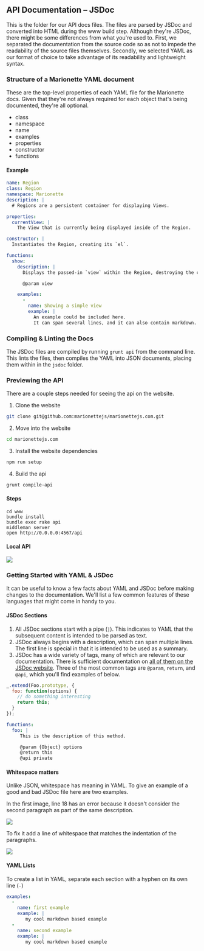 ## API Documentation – JSDoc

This is the folder for our API docs files. The files are parsed by JSDoc and converted into HTML during the www build
step. Although they're JSDoc, there might be some differences from what you're used to. First, we separated the documentation
from the source code so as not to impede the readability of the source files themselves. Secondly, we selected YAML as our
format of choice to take advantage of its readability and lightweight syntax.

### Structure of a Marionette YAML document

These are the top-level properties of each YAML file for the Marionette docs. Given that they're
not always required for each object that's being documented, they're all optional.

+ class
+ namespace
+ name
+ examples
+ properties
+ constructor
+ functions

#### Example

```yaml
name: Region
class: Region
namespace: Marionette
description: |
  # Regions are a persistent container for displaying Views.

properties:
  currentView: |
    The View that is currently being displayed inside of the Region.

constructor: |
  Instantiates the Region, creating its `el`.

functions:
  show:
    description: |
      Displays the passed-in `view` within the Region, destroying the current View, if there is one.

      @param view

    examples:
      -
        name: Showing a simple view
        example: |
          An example could be included here.
          It can span several lines, and it can also contain markdown.
```

### Compiling & Linting the Docs

The JSDoc files are compiled by running `grunt api` from the command line. This lints the files, then compiles the YAML into JSON documents,
placing them within in the `jsdoc` folder.

### Previewing the API

There are a couple steps needed for seeing the api on the website.

1. Clone the website
```bash
git clone git@github.com:marionettejs/marionettejs.com.git
```

2. Move into the website
```bash
cd marionettejs.com
```

3. Install the website dependencies
```bash
npm run setup
```

4. Build the api
```bash
grunt compile-api
```

#### Steps

    cd www
    bundle install
    bundle exec rake api
    middleman server
    open http://0.0.0.0:4567/api

#### Local API
![](http://f.cl.ly/items/3w3w351W0Q1K0S0G2501/Image%202014-10-01%20at%201.19.05%20AM.png)

### Getting Started with YAML & JSDoc

It can be useful to know a few facts about YAML and JSDoc before making changes to the documentation. We'll list a few common
features of these languages that might come in handy to you.

#### JSDoc Sections

1. All JSDoc sections start with a pipe (`|`). This indicates to YAML that the subsequent content is intended to be parsed as text.
2. JSDoc always begins with a description, which can span multiple lines. The first line is special in that it is intended to be used as a summary.
3. JSDoc has a wide variety of tags, many of which are relevant to our documentation. There is sufficient documentation on [all of them on the JSDoc website](http://usejsdoc.org/).
  Three of the most common tags are `@param`, `return`, and `@api`, which you'll find examples of below.

```js
_.extend(Foo.prototype, {
  foo: function(options) {
    // do something interesting
    return this;
  }
});
```

```yaml
functions:
  foo: |
     This is the description of this method.

     @param {Object} options
     @return this
     @api private
```


#### Whitespace matters

Unlike JSON, whitespace has meaning in YAML. To give an example of a good and bad JSDoc file here are two examples.

In the first image, line 18 has an error because it doesn't consider the second paragraph as part of the same
description.

![](http://f.cl.ly/items/0O3B0P3G3u1o3i112G16/Image%202014-08-22%20at%209.27.36%20PM.png)

To fix it add a line of whitespace that matches the indentation of the paragraphs.

![](http://f.cl.ly/items/272h0V442i0c1j1L3V3o/Image%202014-08-22%20at%209.27.42%20PM.png)

#### YAML Lists

To create a list in YAML, separate each section with a hyphen on its own line (`-`)

```yaml
examples:
  -
    name: first example
    example: |
       my cool markdown based example
  -
    name: second example
    example: |
       my cool markdown based example
```
